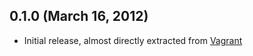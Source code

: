 ## 0.1.0 (March 16, 2012)

  - Initial release, almost directly extracted from [Vagrant](http://vagrantup.com)

